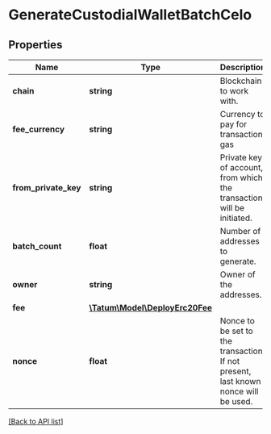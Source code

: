 # GenerateCustodialWalletBatchCelo

## Properties

Name | Type | Description | Notes
------------ | ------------- | ------------- | -------------
**chain** | **string** | Blockchain to work with. |
**fee_currency** | **string** | Currency to pay for transaction gas |
**from_private_key** | **string** | Private key of account, from which the transaction will be initiated. |
**batch_count** | **float** | Number of addresses to generate. |
**owner** | **string** | Owner of the addresses. |
**fee** | [**\Tatum\Model\DeployErc20Fee**](DeployErc20Fee.md) |  | [optional]
**nonce** | **float** | Nonce to be set to the transaction. If not present, last known nonce will be used. | [optional]

[[Back to API list]](../../README.md#api-endpoints)

